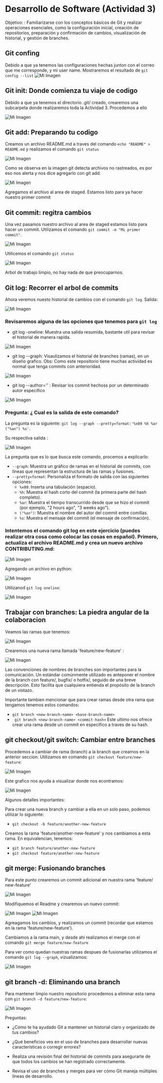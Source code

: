 # Desarrollo de Software (Actividad 3) 

Objetivo: : Familiarizarse con los conceptos básicos de Git y realizar operaciones esenciales, como la
configuración inicial, creación de repositorios, preparación y confirmación de cambios, visualización
de historial, y gestión de branches. 

## Git confing 
Debido a que ya tenemos las configuraciones hechas junton con el correo que me corresponde, y mi user name. Mostraremos el resultado de `git config --list` 
![Mi Imagen](Imagenes/Imagen1.png)

## Git init: Donde comienza tu viaje de codigo 

Debido a que ya tenemos el directorio .git/ creado, crearemos una subcarpeta donde realizaremos toda la Actividad 3. Procedemos a ello 

![Mi Imagen](Imagenes/Imagen2.png)

## Git add: Preparando tu codigo 

Creamos un archivo README.md a traves del comando `echo "README" > README.md` y realizamos el comando `git status`

![Mi Imagen](Imagenes/Imagen3.png)

Como se observa en la imagen git detecta archivos no rastreados, es por eso nos alerta y nos dice agregarlo con git add. 

![Mi Imagen](Imagenes/imagen4.png)

Agregamos el archivo al area de staged. Estamos listo para ya hacer nuestro primer commit 

## Git commit: regitra cambios 

Una vez pasamos nuestro archivo al area de staged estamos listo para hacer un commit. Utilizamos el comando `git commit -m "Mi primer commit"`. 

![Mi Imagen](Imagenes/Imagen5.png)

Utilicemos el comando `git status`

![Mi Imagen](Imagenes/Imagen6.png)

Arbol de trabajo limpio, no hay nada de que preocuparnos. 

## Git log: Recorrer el arbol de commits 
Ahora veremos nuesto historial de cambios con el comando `git log`. Salida: 

![Mi Imagen](Imagenes/Imagen7.png)  

### Revisaremos alguna de las opciones que tenemos para `git log`

- git log -oneline: Muestra una salida resumida, bastante util para revisar el historial de manera rapida. 

![Mi Imagen](Imagenes/imagen8.png)

- git log --graph: Visaulizamos el historial de branches (ramas), en un diseño grafico. Obs: Como este repositorio tiene muchas actividad es normal que tenga commits con anterioridad. 

![Mi Imagen](Imagenes/Imagen9.png)

- git log --author='<author>' : Revisar los commit hechoss por un determinado autor especifico 

![Mi Imagen](Imagenes/Imagen10.png)

### Pregunta: ¿ Cual es la salida de este comando?  

La pregunta es la siguiente: `git log --graph --pretty=format:'%x09 %h %ar ("%an") %s'`.

Su respectiva salida : 

![Mi Imagen](Imagenes/Imagen11.png)

La pregunta que es lo que busca este comando, procemos a explicarlo: 

- `--graph`: Muestra un gráfico de ramas en el historial de commits, con líneas que representan la estructura de las ramas y fusiones.
- `--pretty=format`: Personaliza el formato de salida con las siguientes opciones:
    - `%x09`: Inserta una tabulación (espacio).
    - `%h`: Muestra el hash corto del commit (la primera parte del hash completo).
    - `%ar`: Muestra el tiempo transcurrido desde que se hizo el commit (por ejemplo, "2 hours ago", "3 weeks ago").
    - `("%an")`: Muestra el nombre del autor del commit entre comillas.
    - `%s`: Muestra el mensaje del commit (el mensaje de confirmación).
### Intentemos el comando git log en este ejercicio (puedes realizar otra cosa como colocar las cosas en español). Primero, actualiza el archivo README.md y crea un nuevo archivo CONTRIBUTING.md:

![Mi Imagen](Imagenes/Imagen12.png)

Agregando un archivo en python: 

![Mi Imagen](Imagenes/Imagen13.png)

Utilizanod `git log oneline`: 

![Mi Imagen](Imagenes/Imagen14.png)

## Trabajar con branches: La piedra angular de la colaboracion 

Veamos las ramas que tenemos: 

![Mi Imagen](Imagenes/Imagen15.png)

Crearemos una nueva rama llamada 'feature/new-feature' :

![Mi Imagen](Imagenes/Imagen16.png)

Las convenciones de nombres de branches son importantes para la comunicación. Un estándar
comúnmente utilizado es anteponer el nombre de la branch con feature/, bugfix/ o hotfix/, seguido
de una breve descripción. Esto facilita que cualquiera entienda el propósito de la branch de un
vistazo. 

Importante tambien mencionar que para crear ramas desde otra rama que tengamos tenemos estos comandos: 
 - `git branch <new-branch-name> <base-branch-name>`
 - ` git branch <new-branch-name> <commit-hash>`
Este ultimo nos ofrece crear una rama desde un commit en especifico a traves de su hash. 

## git checkout/git switch: Cambiar entre branches 

Procedemos a cambiar de rama (branch) a la branch que creamos en la anterior seccion. Utilizamos en comando `git checkout feature/new-feature`: 

![Mi Imagen](Imagenes/Imagen17.png)

Este grafico nos ayuda a visualizar donde nos econtramos: 

![Mi Imagen](Imagenes/Imagen18.png)

Algunos detalles importantes: 

Para crear una nueva branch y cambiar a ella en un solo paso, podemos utilizar lo siguiente: 

 - `git checkout -b feature/another-new-feature`

Creamos la rama 'feature/another-new-feature' y nos cambiamos a esta rama. En equivalencian, tenemos: 
 - `git branch feature/another-new-feature`
 - `git checkout feature/another-new-feature`

## git merge: Fusionando branches 

Para este punto crearemos un commit adicional en nuestra rama 'feature/ new-feature' 

![Mi Imagen](Imagenes/Imagen19.png)

Modifiquemos el Readme y crearemos un nuevo commit: 

![Mi Imagen](Imagenes/Imagen20.png)
![Mi Imagen](Imagenes/Imagen21.png)

Agreagamos los cambios, y realizamos un commit (recordar que estamos en la rama  'feature/new-feature'). 

Cambiamos a la rama main, y desde ahi realizamos el merge con el comando `git merge feature/new-feature`

Para ver como quedan nuestras ramas despues de fusionarlas utilizamos el comando `git log --graph`, vizualizamos: 

![Mi Imagen](Imagenes/Imagen22.png)

## git branch -d: Eliminando una branch 

Para mantener limpio nuestro repositorio procedemos a eliminar esta rama con `git branch -d feature/new-feature`: 

![Mi Imagen](Imagenes/Imagen23.png)

Preguntas:
 - ¿Cómo te ha ayudado Git a mantener un historial claro y organizado de tus cambios?
    
 - ¿Qué beneficios ves en el uso de branches para desarrollar nuevas características o corregir
errores?
 - Realiza una revisión final del historial de commits para asegurarte de que todos los cambios
se han registrado correctamente.
 -  Revisa el uso de branches y merges para ver cómo Git maneja múltiples líneas de desarrollo.
